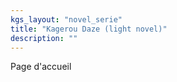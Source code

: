 ```yaml
---
kgs_layout: "novel_serie"
title: "Kagerou Daze (light novel)"
description: ""
---
```


Page d'accueil
